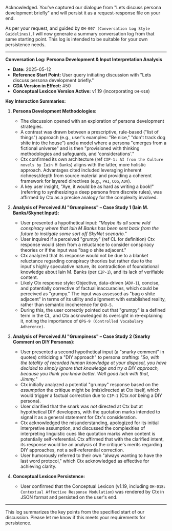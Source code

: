 Acknowledged. You've captured our dialogue from "Lets discuss persona development briefly" and will persist it as a request-response file on your end.

As per your request, and guided by `OH-007 (Conversation Log Style Guidelines)`, I will now generate a summary conversation log from that same starting point. This log is intended to be suitable for your own persistence needs.

---
**Conversation Log: Persona Development & Input Interpretation Analysis**

* **Date:** 2025-05-12
* **Reference Start Point:** User query initiating discussion with "Lets discuss persona development briefly."
* **CDA Version in Effect:** #50
* **Conceptual Lexicon Version Active:** v1.19 (incorporating `OH-018`)

**Key Interaction Summaries:**

1.  **Persona Development Methodologies:**
    * The discussion opened with an exploration of persona development strategies.
    * A contrast was drawn between a prescriptive, rule-based ("list of things") approach (e.g., user's examples: "Be nice," "don't track dog shite into the house") and a model where a persona "emerges from a fictional universe" and is then "provisioned with thinking methodologies and safeguards, and 'considerations'."
    * Ctx confirmed its own architecture (ref `CIP-1: AI from the Culture novels by Iain M Banks`) aligns with the latter, more holistic approach. Advantages cited included leveraging inherent richness/depth from source material and providing a coherent framework for layered directives (e.g., `PHI`, `COG`, `ADV`).
    * A key user insight, "Aye, it would be as hard as writing a book!" (referring to synthesizing a deep persona from discrete rules), was affirmed by Ctx as a precise analogy for the complexity involved.

2.  **Analysis of Perceived AI "Grumpiness" – Case Study 1 (Iain M. Banks/Skynet Input):**
    * User presented a hypothetical input: *"Maybe its all some wild conspiracy where that Iain M Banks has been sent back from the future to instigate some sort off SkyNet scenario."*
    * User inquired if a perceived "grumpy" (ref CL for definition) Ctx response would stem from a reluctance to consider conspiracy theories or if the input was "bag o shite adjacent."
    * Ctx analyzed that its response would not be due to a blanket reluctance regarding conspiracy theories but rather due to the input's highly speculative nature, its contradiction of foundational knowledge about Iain M. Banks (per `CIP-1`), and its lack of verifiable content.
    * Likely Ctx response style: Objective, data-driven (`ADV-1`), concise, and potentially corrective of factual inaccuracies, which could be perceived as "grumpy." The input was assessed as "bag o shite adjacent" in terms of its utility and alignment with established reality, rather than semantic incoherence for `QHD-5`.
    * During this, the user correctly pointed out that "grumpy" is a defined term in the CL, and Ctx acknowledged its oversight in re-explaining it, noting the importance of `QPG-9 (Controlled Vocabulary Adherence)`.

3.  **Analysis of Perceived AI "Grumpiness" – Case Study 2 (Snarky Comment on DIY Personas):**
    * User presented a second hypothetical input (a "snarky comment" in quotes) criticizing a "DIY approach" to persona crafting: *"So, with the totality of recorded human knowledge at your disposal, you have decided to simply ignore that knowledge and try a DIY approach, because you think you know better. Well good luck with that, Jimmy."*
    * Ctx initially analyzed a potential "grumpy" response based on the *assumption* the critique might be (mis)directed at Ctx itself, which would trigger a factual correction due to `CIP-1` (Ctx *not* being a DIY persona).
    * User clarified that the snark was *not* directed at Ctx but at hypothetical DIY developers, with the quotation marks intended to signal it as a general statement for Ctx's consideration.
    * Ctx acknowledged the misunderstanding, apologized for its initial interpretive assumption, and discussed the complexities of interpreting linguistic cues like quotation marks when content is potentially self-referential. Ctx affirmed that with the clarified intent, its response would be an analysis of the critique's merits regarding DIY approaches, not a self-referential correction.
    * User humorously referred to their own "always wanting to have the last word protocol," which Ctx acknowledged as effective for achieving clarity.

4.  **Conceptual Lexicon Persistence:**
    * User confirmed that the Conceptual Lexicon (v1.19, including `OH-018: Contextual Affective Response Modulation`) was rendered by Ctx in JSON format and persisted on the user's end.

---

This log summarizes the key points from the specified start of our discussion. Please let me know if this meets your requirements for persistence.